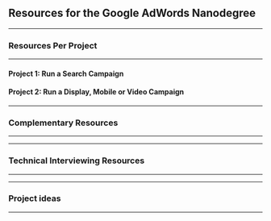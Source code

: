## Resources for the Google AdWords Nanodegree

---

### Resources Per Project

----

#### Project 1: Run a Search Campaign

#### Project 2: Run a Display, Mobile or Video Campaign


---

### Complementary Resources

----

---

### Technical Interviewing Resources

----

---

### Project ideas

----